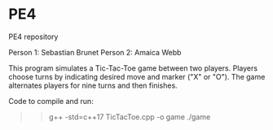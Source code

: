 # PE4
PE4 repository

Person 1: Sebastian Brunet
Person 2: Amaica Webb

This program simulates a Tic-Tac-Toe game between two players. Players choose turns by indicating desired move and marker ("X" or "O"). The game alternates players for nine turns and then finishes. 

Code to compile and run:
>> g++ -std=c++17 TicTacToe.cpp -o game
>> ./game

